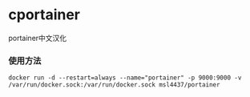 # cportainer
portainer中文汉化

### 使用方法
```
docker run -d --restart=always --name="portainer" -p 9000:9000 -v /var/run/docker.sock:/var/run/docker.sock msl4437/portainer
```

